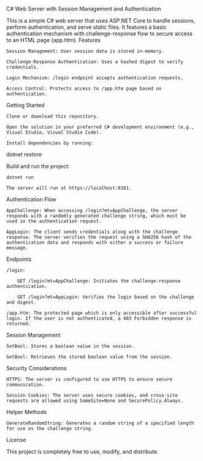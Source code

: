 C# Web Server with Session Management and Authentication

This is a simple C# web server that uses ASP.NET Core to handle sessions, perform authentication, and serve static files. It features a basic authentication mechanism with challenge-response flow to secure access to an HTML page (app.htm).
Features

    Session Management: User session data is stored in-memory.

    Challenge-Response Authentication: Uses a hashed digest to verify credentials.

    Login Mechanism: /login endpoint accepts authentication requests.

    Access Control: Protects access to /app.htm page based on authentication.

Getting Started

    Clone or download this repository.

    Open the solution in your preferred C# development environment (e.g., Visual Studio, Visual Studio Code).

    Install dependencies by running:

dotnet restore

Build and run the project:

    dotnet run

    The server will run at https://localhost:8181.

Authentication Flow

    AppChallenge: When accessing /login?mt=AppChallenge, the server responds with a randomly generated challenge string, which must be used in the authentication request.

    AppLogin: The client sends credentials along with the challenge response. The server verifies the request using a SHA256 hash of the authentication data and responds with either a success or failure message.

Endpoints

    /login:

        GET /login?mt=AppChallenge: Initiates the challenge-response authentication.

        GET /login?mt=AppLogin: Verifies the login based on the challenge and digest.

    /app.htm: The protected page which is only accessible after successful login. If the user is not authenticated, a 403 Forbidden response is returned.

Session Management

    SetBool: Stores a boolean value in the session.

    GetBool: Retrieves the stored boolean value from the session.

Security Considerations

    HTTPS: The server is configured to use HTTPS to ensure secure communication.

    Session Cookies: The server uses secure cookies, and cross-site requests are allowed using SameSite=None and SecurePolicy.Always.

Helper Methods

    GenerateRandomString: Generates a random string of a specified length for use as the challenge string.

License

This project is completely free to use, modify, and distribute.
